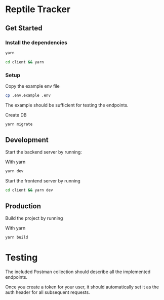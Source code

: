# Reptile Tracker

## Get Started
### Install the dependencies

```bash
yarn
```

```bash
cd client && yarn
```
### Setup

Copy the example env file
```bash
cp .env.example .env
```
The example should be sufficient for testing the endpoints.

Create DB
```bash
yarn migrate
```

## Development
Start the backend server by running:

With yarn
```bash
yarn dev
```

Start the frontend server by running

```bash
cd client && yarn dev
```

## Production
Build the project by running

With yarn
```bash
yarn build
```

# Testing
The included Postman collection should
describe all the implemented endpoints.

Once you create a token for your user, it should automatically
set it as the auth header for all subsequent requests.
